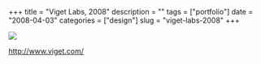 +++
title = "Viget Labs, 2008"
description = ""
tags = ["portfolio"]
date = "2008-04-03"
categories = ["design"]
slug = "viget-labs-2008"
+++


 

  <div id="screens-thumbs" class="clearfix">
    <div class="txt-center" id="design-submission"><a href="http://www.viget.com/"><img id='bluga-thumbnail-1172' class='bluga-thumbnail large' src='//media.konigi.com/bluga/
wt47f531b95509d_0.jpg'/></a></div>  
  </div>   
<p><a href="http://www.viget.com/">http://www.viget.com/</a></p>




